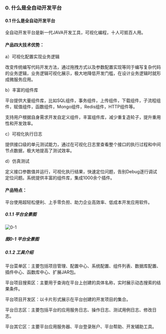 ### 0. 什么是全自动开发平台

#### 0.1 什么是全自动开发平台

全自动开发平台是新一代JAVA开发工具，可视化编程，十人可抵百人用。

#### 产品四大技术优势：

a）可视化配置实现业务逻辑

改变传统编写代码开发方法，通过拖拽方式以及参数配置实现等同于编写复杂代码的业务逻辑，业务逻辑可视化展示，极大地降低开发门槛，在设计业务逻辑时就形成微服务应用。

b）丰富的组件库

平台提供大量组件库，比如SQL组件，事务组件，上传组件，下载组件，子流程组件，赋值组件，函数组件，Mongo组件，Redis组件，HTTP组件等。

支持用户根据自身需求开发自定义组件，丰富组件库，减少重复造轮子，提升重用性和开发效率。

c）可视化执行日志

提供接口级的单元测试能力，通过在可视化日志里查看整个接口的执行过程和中间节点数据，极大地提高了测试效率。

d）仿真测试

定义接口参数值并运行，可视化执行结果，快速定位问题，告别Debug逐行调试定位问题。系统提供丰富的组件库，集成1000余个插件。

#### 产品特点：

平台使用超轻松便利、上手零负担、助力企业高效率、低成本开发应用软件。

##### 0.1.1 平台全景图

![0-1](https://www.feisuanyz.com/fsimage/ks-image/ks_0-1_img.png)

##### 图0-1 平台全景图

##### 0.1.2 工具介绍

平台菜单区：主要包括项目管理、配置中心、系统配置、组件列表、数据库配置、插件中心、函数库中心、扩展JAR包。

平台项目搜索区：主要用于查询在平台上创建的具体名称，实时展示动态搜索的结果条件。

平台项目开发区：以卡片形式展示在平台创建的开发项目的集合。

平台日志区：主要包括平台的应用服务日志、操作日志、测试用例日志、修改日志。

平台其它区：主要平台应用服务器、平台登录账户、平台帮助、开发辅助工具。
